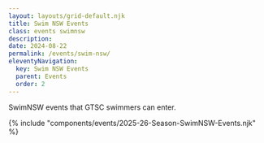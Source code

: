 ```yaml
---
layout: layouts/grid-default.njk
title: Swim NSW Events
class: events swimnsw
description: 
date: 2024-08-22
permalink: /events/swim-nsw/
eleventyNavigation:
  key: Swim NSW Events
  parent: Events
  order: 2
---
```



SwimNSW events that GTSC swimmers can enter.


{% include "components/events/2025-26-Season-SwimNSW-Events.njk" %}